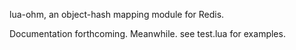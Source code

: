 lua-ohm, an object-hash mapping module for Redis.

Documentation forthcoming. Meanwhile. see test.lua for examples.